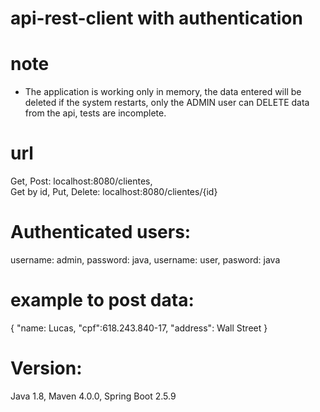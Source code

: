 # api-rest-client with authentication

# note
- The application is working only in memory, the data entered will be deleted if the system restarts, only the ADMIN user can DELETE data from the api, tests are incomplete.

# url
 Get, Post: localhost:8080/clientes,   
 Get by id, Put, Delete: localhost:8080/clientes/{id}

# Authenticated users:

 username: admin, password: java, 
 username: user, pasword: java

# example to post data:

{
	"name: Lucas,
	"cpf":618.243.840-17,
	"address": Wall Street
}

# Version:
  Java 1.8, 
  Maven 4.0.0, 
  Spring Boot 2.5.9


